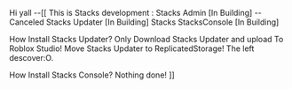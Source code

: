Hi yall --[[
This is Stacks development :
Stacks Admin [In Building] -- Canceled
Stacks Updater [In Building]
Stacks StacksConsole [In Building]


How Install Stacks Updater?
Only Download Stacks Updater and upload To Roblox Studio!
Move Stacks Updater to ReplicatedStorage!
The left descover:O.

How Install Stacks Console?
Nothing done!
]]
